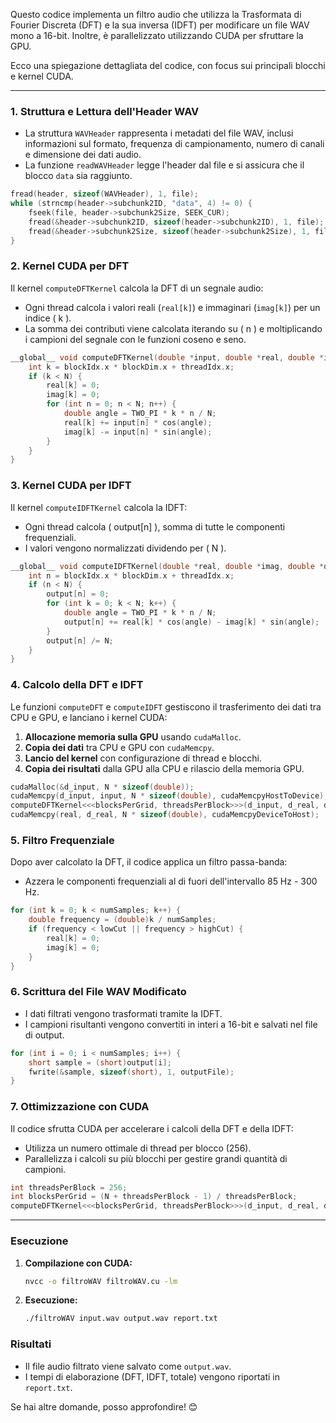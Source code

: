 Questo codice implementa un filtro audio che utilizza la Trasformata di Fourier Discreta (DFT) e la sua inversa (IDFT) per modificare un file WAV mono a 16-bit. Inoltre, è parallelizzato utilizzando CUDA per sfruttare la GPU.

Ecco una spiegazione dettagliata del codice, con focus sui principali blocchi e kernel CUDA.

---

### **1. Struttura e Lettura dell'Header WAV**
- La struttura `WAVHeader` rappresenta i metadati del file WAV, inclusi informazioni sul formato, frequenza di campionamento, numero di canali e dimensione dei dati audio.
- La funzione `readWAVHeader` legge l'header dal file e si assicura che il blocco `data` sia raggiunto.

```c
fread(header, sizeof(WAVHeader), 1, file);
while (strncmp(header->subchunk2ID, "data", 4) != 0) {
    fseek(file, header->subchunk2Size, SEEK_CUR);
    fread(&header->subchunk2ID, sizeof(header->subchunk2ID), 1, file);
    fread(&header->subchunk2Size, sizeof(header->subchunk2Size), 1, file);
}
```

### **2. Kernel CUDA per DFT**
Il kernel `computeDFTKernel` calcola la DFT di un segnale audio:
- Ogni thread calcola i valori reali (`real[k]`) e immaginari (`imag[k]`) per un indice \( k \).
- La somma dei contributi viene calcolata iterando su \( n \) e moltiplicando i campioni del segnale con le funzioni coseno e seno.

```c
__global__ void computeDFTKernel(double *input, double *real, double *imag, int N) {
    int k = blockIdx.x * blockDim.x + threadIdx.x;
    if (k < N) {
        real[k] = 0;
        imag[k] = 0;
        for (int n = 0; n < N; n++) {
            double angle = TWO_PI * k * n / N;
            real[k] += input[n] * cos(angle);
            imag[k] -= input[n] * sin(angle);
        }
    }
}
```

### **3. Kernel CUDA per IDFT**
Il kernel `computeIDFTKernel` calcola la IDFT:
- Ogni thread calcola \( output[n] \), somma di tutte le componenti frequenziali.
- I valori vengono normalizzati dividendo per \( N \).

```c
__global__ void computeIDFTKernel(double *real, double *imag, double *output, int N) {
    int n = blockIdx.x * blockDim.x + threadIdx.x;
    if (n < N) {
        output[n] = 0;
        for (int k = 0; k < N; k++) {
            double angle = TWO_PI * k * n / N;
            output[n] += real[k] * cos(angle) - imag[k] * sin(angle);
        }
        output[n] /= N;
    }
}
```

### **4. Calcolo della DFT e IDFT**
Le funzioni `computeDFT` e `computeIDFT` gestiscono il trasferimento dei dati tra CPU e GPU, e lanciano i kernel CUDA:
1. **Allocazione memoria sulla GPU** usando `cudaMalloc`.
2. **Copia dei dati** tra CPU e GPU con `cudaMemcpy`.
3. **Lancio del kernel** con configurazione di thread e blocchi.
4. **Copia dei risultati** dalla GPU alla CPU e rilascio della memoria GPU.

```c
cudaMalloc(&d_input, N * sizeof(double));
cudaMemcpy(d_input, input, N * sizeof(double), cudaMemcpyHostToDevice);
computeDFTKernel<<<blocksPerGrid, threadsPerBlock>>>(d_input, d_real, d_imag, N);
cudaMemcpy(real, d_real, N * sizeof(double), cudaMemcpyDeviceToHost);
```

### **5. Filtro Frequenziale**
Dopo aver calcolato la DFT, il codice applica un filtro passa-banda:
- Azzera le componenti frequenziali al di fuori dell'intervallo 85 Hz - 300 Hz.

```c
for (int k = 0; k < numSamples; k++) {
    double frequency = (double)k / numSamples;
    if (frequency < lowCut || frequency > highCut) {
        real[k] = 0;
        imag[k] = 0;
    }
}
```

### **6. Scrittura del File WAV Modificato**
- I dati filtrati vengono trasformati tramite la IDFT.
- I campioni risultanti vengono convertiti in interi a 16-bit e salvati nel file di output.

```c
for (int i = 0; i < numSamples; i++) {
    short sample = (short)output[i];
    fwrite(&sample, sizeof(short), 1, outputFile);
}
```

### **7. Ottimizzazione con CUDA**
Il codice sfrutta CUDA per accelerare i calcoli della DFT e della IDFT:
- Utilizza un numero ottimale di thread per blocco (256).
- Parallelizza i calcoli su più blocchi per gestire grandi quantità di campioni.

```c
int threadsPerBlock = 256;
int blocksPerGrid = (N + threadsPerBlock - 1) / threadsPerBlock;
computeDFTKernel<<<blocksPerGrid, threadsPerBlock>>>(d_input, d_real, d_imag, N);
```

---

### **Esecuzione**
1. **Compilazione con CUDA:**
   ```bash
   nvcc -o filtroWAV filtroWAV.cu -lm
   ```

2. **Esecuzione:**
   ```bash
   ./filtroWAV input.wav output.wav report.txt
   ```

### **Risultati**
- Il file audio filtrato viene salvato come `output.wav`.
- I tempi di elaborazione (DFT, IDFT, totale) vengono riportati in `report.txt`.

Se hai altre domande, posso approfondire! 😊